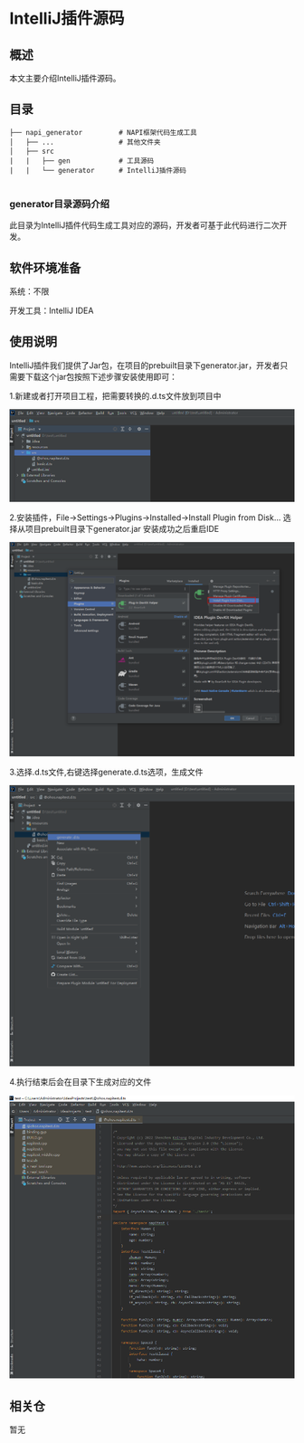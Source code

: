 # IntelliJ插件源码

## 概述
本文主要介绍IntelliJ插件源码。

## 目录

```
├── napi_generator         # NAPI框架代码生成工具
│   ├── ...                # 其他文件夹
│   ├── src                      
|   |   ├── gen            # 工具源码
|   |   └── generator      # IntelliJ插件源码
 
```
### generator目录源码介绍
此目录为IntelliJ插件代码生成工具对应的源码，开发者可基于此代码进行二次开发。

## 软件环境准备

系统：不限

开发工具：IntelliJ IDEA

## 使用说明
IntelliJ插件我们提供了Jar包，在项目的prebuilt目录下generator.jar，开发者只需要下载这个jar包按照下述步骤安装使用即可：

1.新建或者打开项目工程，把需要转换的.d.ts文件放到项目中

![](../figures/IntelliJ_step_one.png)

2.安装插件，File->Settings->Plugins->Installed->Install Plugin from Disk...
选择从项目prebuilt目录下generator.jar
安装成功之后重启IDE

![](../figures/IntelliJ_step_two.png)

3.选择.d.ts文件,右键选择generate.d.ts选项，生成文件

![](../figures/IntelliJ_step_three.png)

4.执行结束后会在目录下生成对应的文件

![](../figures/IntelliJ_step_four.png)


## 相关仓

暂无
